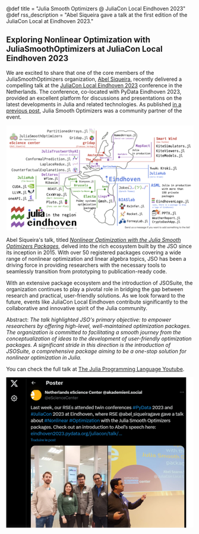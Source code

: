 @def title = "Julia Smooth Optimizers @ JuliaCon Local Eindhoven 2023"
@def rss_description = "Abel Siqueira gave a talk at the first edition of the JuliaCon Local at Eindhoven 2023."

## Exploring Nonlinear Optimization with JuliaSmoothOptimizers at JuliaCon Local Eindhoven 2023

We are excited to share that one of the core members of the JuliaSmoothOptimizers organization, [Abel Siqueira](https://abelsiqueira.com/), recently delivered a compelling talk at the [JuliaCon Local Eindhoven 2023](https://juliacon.org/local/eindhoven2023/) conference in the Netherlands. The conference, co-located with PyData Eindhoven 2023, provided an excellent platform for discussions and presentations on the latest developments in Julia and related technologies.
As published [in a previous post](https://jso.dev/news-and-blogposts/2023/2023-09-06-jso-community-partner-juliacon-eindhoven/), Julia Smooth Optimizers was a community partner of the event.

[![JuliaCon Local Eindhoven 2023](/assets/julia-packages-in-region.png)](https://juliacon.org/local/eindhoven2023/)

Abel Siqueira's talk, titled [*Nonlinear Optimization with the Julia Smooth Optimizers Packages*](https://www.youtube.com/watch?v=i1eeD3uHbZ4), delved into the rich ecosystem built by the JSO since its inception in 2015. With over 50 registered packages covering a wide range of nonlinear optimization and linear algebra topics, JSO has been a driving force in providing researchers with the necessary tools to seamlessly transition from prototyping to publication-ready code.

With an extensive package ecosystem and the introduction of JSOSuite, the organization continues to play a pivotal role in bridging the gap between research and practical, user-friendly solutions. As we look forward to the future, events like JuliaCon Local Eindhoven contribute significantly to the collaborative and innovative spirit of the Julia community.

Abstract:
*The talk highlighted JSO's primary objective: to empower researchers by offering high-level, well-maintained optimization packages. The organization is committed to facilitating a smooth journey from the conceptualization of ideas to the development of user-friendly optimization packages. A significant stride in this direction is the introduction of JSOSuite, a comprehensive package aiming to be a one-stop solution for nonlinear optimization in Julia.*

You can check the full talk at [The Julia Programming Language Youtube](https://www.youtube.com/watch?v=i1eeD3uHbZ4).

[![Some tweets about the event](/assets/abel-juliacon-local-24.png)](https://x.com/eScienceCenter/status/1731659629287862537)
